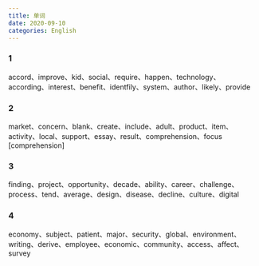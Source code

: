 ```yaml
---
title: 单词
date: 2020-09-10
categories: English
---
```


### 1
accord、improve、kid、social、require、happen、technology、according、interest、benefit、identfily、system、author、likely、provide

### 2
market、concern、blank、create、include、adult、product、item、activity、local、support、essay、result、comprehension、focus
[comprehension]

### 3
finding、project、opportunity、decade、ability、career、challenge、process、tend、average、design、disease、decline、culture、digital

### 4
economy、subject、patient、major、security、global、environment、writing、derive、employee、economic、community、access、affect、survey